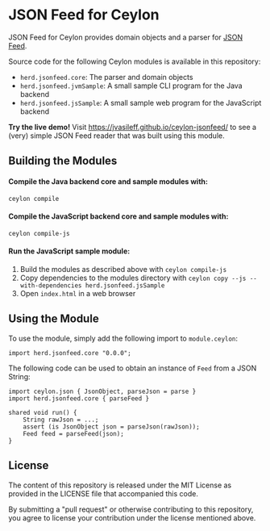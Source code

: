 # JSON Feed for Ceylon

JSON Feed for Ceylon provides domain objects and a parser for [JSON
Feed](https://jsonfeed.org).

Source code for the following Ceylon modules is available in this repository:

- `herd.jsonfeed.core`: The parser and domain objects
- `herd.jsonfeed.jvmSample`: A small sample CLI program for the Java backend
- `herd.jsonfeed.jsSample`: A small sample web program for the JavaScript
  backend

**Try the live demo!** Visit <https://jvasileff.github.io/ceylon-jsonfeed/>
to see a (very) simple JSON Feed reader that was built using this module.

## Building the Modules

#### Compile the Java backend core and sample modules with:

    ceylon compile

#### Compile the JavaScript backend core and sample modules with:

    ceylon compile-js

#### Run the JavaScript sample module:

1. Build the modules as described above with `ceylon compile-js`
2. Copy dependencies to the modules directory with `ceylon copy --js --with-dependencies herd.jsonfeed.jsSample`
3. Open `index.html` in a web browser

## Using the Module

To use the module, simply add the following import to `module.ceylon`:

```ceylon
import herd.jsonfeed.core "0.0.0";
```

The following code can be used to obtain an instance of `Feed` from a JSON
String:

```ceylon
import ceylon.json { JsonObject, parseJson = parse }
import herd.jsonfeed.core { parseFeed }

shared void run() {
    String rawJson = ...;
    assert (is JsonObject json = parseJson(rawJson));
    Feed feed = parseFeed(json);
}
```

## License

The content of this repository is released under the MIT License as provided in
the LICENSE file that accompanied this code.

By submitting a "pull request" or otherwise contributing to this repository,
you agree to license your contribution under the license mentioned above.
